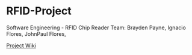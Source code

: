 # RFID-Project
Software Engineering - RFID Chip Reader
Team: Brayden Payne, Ignacio Flores, JohnPaul Flores,

[Project Wiki](https://github.com/IgnacioFlores1500/RFID-Project/wiki)





